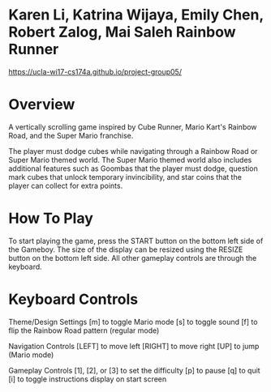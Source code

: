 Karen Li, Katrina Wijaya, Emily Chen, Robert Zalog, Mai Saleh
Rainbow Runner
=============================================================
https://ucla-wi17-cs174a.github.io/project-group05/

Overview
=========
A vertically scrolling game inspired by Cube Runner, Mario Kart's Rainbow Road, and the Super Mario franchise. 

The player must dodge cubes while navigating through a Rainbow Road or Super Mario themed world. The Super Mario themed world also includes additional features such as Goombas that the player must dodge, question mark cubes that unlock temporary invincibility, and star coins that the player can collect for extra points.

How To Play
===========
To start playing the game, press the START button on the bottom left side of the Gameboy. The size of the display can be resized using the RESIZE button on the bottom left side. All other gameplay controls are through the keyboard.

Keyboard Controls
=================
Theme/Design Settings
	[m] to toggle Mario mode
	[s] to toggle sound
	[f] to flip the Rainbow Road pattern (regular mode)

Navigation Controls
	[LEFT] to move left
	[RIGHT] to move right
	[UP] to jump (Mario mode) 

Gameplay Controls
	[1], [2], or [3] to set the difficulty 
	[p] to pause
	[q] to quit
	[i] to toggle instructions display on start screen
